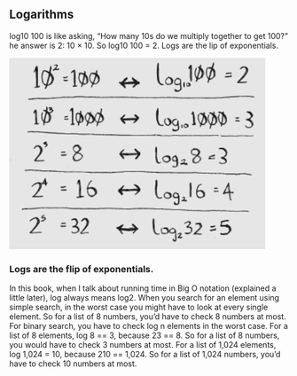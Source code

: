 ## Logarithms
log10 100 is like asking, “How many 10s do we multiply together to get 100?” he answer is 2: 10 × 10. So log10 100 = 2. Logs are the lip of exponentials.

![log example](./img/log.png)

### Logs are the flip of exponentials.
In this book, when I talk about running time in Big O notation (explained a little later), log always means log2. When you search for an element using simple search, in the worst case you might have to look at every single element. So for a list of 8 numbers, you’d have to check 8 numbers at most. For binary search, you have to check log n elements in the worst case. For a list of 8 elements, log 8 == 3, because 23 == 8. So for a list of 8 numbers, you would have to check 3 numbers at most. For a list of 1,024 elements, log 1,024 = 10, because 210 == 1,024. So for a list of 1,024 numbers, you’d have to check 10 numbers at most.
